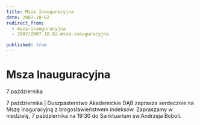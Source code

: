 ```yaml
---
title: Msza Inauguracyjna
date: 2007-10-02
redirect_from: 
  - msza-inauguracyjna
  - 2007/2007.10.02-msza-inauguracyjna

published: true
---
```




# Msza Inauguracyjna

<time>7 października</time>

7 października | Duszpasterstwo Akademickie DĄB zaprasza serdecznie na Mszę Inaguracyjną z
błogosławieństwem indeksów. Zapraszamy w niedzielę, 7 października na 19:30 do
Sanktuarium św.Andrzeja Boboli. 


<!--CONTENT FROM OLD SERVER (jos before 2013): 7 października | Duszpasterstwo Akademickie DĄB zaprasza serdecznie na Mszę Inaguracyjną z
błogosławieństwem indeksów. Zapraszamy w niedzielę, 7 października na 19:30 do
Sanktuarium św.Andrzeja Boboli. 

-->

<!--{{json:{"created_date":"2007-10-02 17:01:13","publish_down":"0000-00-00 00:00:00","id":"515"}}}-->